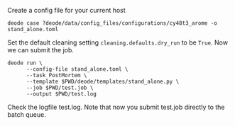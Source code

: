 Create a config file for your current host

```
deode case ?deode/data/config_files/configurations/cy48t3_arome -o stand_alone.toml
```

Set the default cleaning setting `cleaning.defaults.dry_run` to be `True`. Now we can submit the job.

```
deode run \
      --config-file stand_alone.toml \
      --task PostMortem \
      --template $PWD/deode/templates/stand_alone.py \
      --job $PWD/test.job \
      --output $PWD/test.log
```

Check the logfile test.log. Note that now you submit test.job directly to the batch queue.
